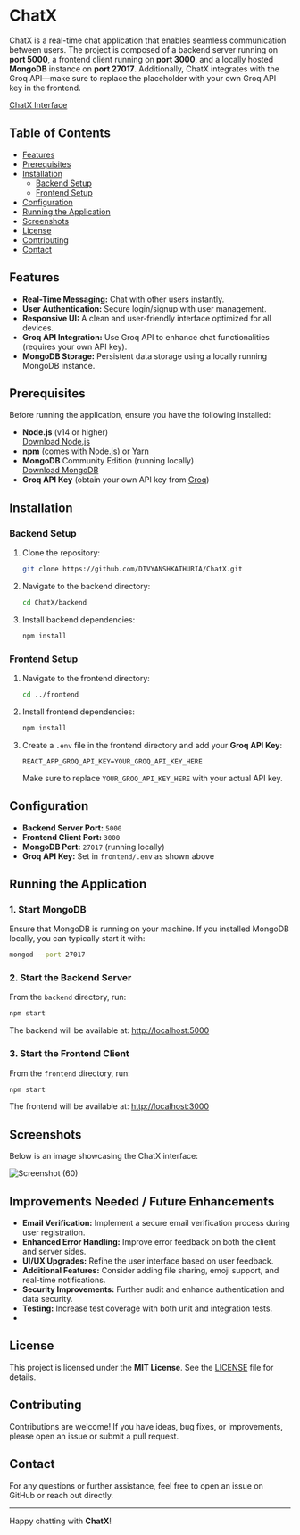 # ChatX

ChatX is a real-time chat application that enables seamless communication between users. The project is composed of a backend server running on **port 5000**, a frontend client running on **port 3000**, and a locally hosted **MongoDB** instance on **port 27017**. Additionally, ChatX integrates with the Groq API—make sure to replace the placeholder with your own Groq API key in the frontend.

[ChatX Interface](https://github.com/user-attachments/assets/572a2dea-5661-47ff-933e-e2d7adc28c0a)

## Table of Contents

- [Features](#features)
- [Prerequisites](#prerequisites)
- [Installation](#installation)
  - [Backend Setup](#backend-setup)
  - [Frontend Setup](#frontend-setup)
- [Configuration](#configuration)
- [Running the Application](#running-the-application)
- [Screenshots](#screenshots)
- [License](#license)
- [Contributing](#contributing)
- [Contact](#contact)

## Features

- **Real-Time Messaging:** Chat with other users instantly.
- **User Authentication:** Secure login/signup with user management.
- **Responsive UI:** A clean and user-friendly interface optimized for all devices.
- **Groq API Integration:** Use Groq API to enhance chat functionalities (requires your own API key).
- **MongoDB Storage:** Persistent data storage using a locally running MongoDB instance.

## Prerequisites

Before running the application, ensure you have the following installed:

- **Node.js** (v14 or higher)  
  [Download Node.js](https://nodejs.org/)
- **npm** (comes with Node.js) or [Yarn](https://yarnpkg.com/)
- **MongoDB** Community Edition (running locally)  
  [Download MongoDB](https://www.mongodb.com/try/download/community)
- **Groq API Key** (obtain your own API key from [Groq](https://groq.com/))

## Installation

### Backend Setup

1. Clone the repository:

   ```bash
   git clone https://github.com/DIVYANSHKATHURIA/ChatX.git
   ```

2. Navigate to the backend directory:

   ```bash
   cd ChatX/backend
   ```

3. Install backend dependencies:

   ```bash
   npm install
   ```

### Frontend Setup

1. Navigate to the frontend directory:

   ```bash
   cd ../frontend
   ```

2. Install frontend dependencies:

   ```bash
   npm install
   ```

3. Create a `.env` file in the frontend directory and add your **Groq API Key**:

   ```env
   REACT_APP_GROQ_API_KEY=YOUR_GROQ_API_KEY_HERE
   ```

   Make sure to replace `YOUR_GROQ_API_KEY_HERE` with your actual API key.

## Configuration

- **Backend Server Port:** `5000`
- **Frontend Client Port:** `3000`
- **MongoDB Port:** `27017` (running locally)
- **Groq API Key:** Set in `frontend/.env` as shown above

## Running the Application

### 1. Start MongoDB

Ensure that MongoDB is running on your machine. If you installed MongoDB locally, you can typically start it with:

```bash
mongod --port 27017
```

### 2. Start the Backend Server

From the `backend` directory, run:

```bash
npm start
```

The backend will be available at: [http://localhost:5000](http://localhost:5000)

### 3. Start the Frontend Client

From the `frontend` directory, run:

```bash
npm start
```

The frontend will be available at: [http://localhost:3000](http://localhost:3000)

## Screenshots

Below is an image showcasing the ChatX interface:

![Screenshot (60)](https://github.com/user-attachments/assets/26583d4a-c019-4cdb-98e4-355c94dc5649)

## Improvements Needed / Future Enhancements

- **Email Verification:** Implement a secure email verification process during user registration.
- **Enhanced Error Handling:** Improve error feedback on both the client and server sides.
- **UI/UX Upgrades:** Refine the user interface based on user feedback.
- **Additional Features:** Consider adding file sharing, emoji support, and real-time notifications.
- **Security Improvements:** Further audit and enhance authentication and data security.
- **Testing:** Increase test coverage with both unit and integration tests.
- 
## License

This project is licensed under the **MIT License**. See the [LICENSE](LICENSE) file for details.

## Contributing

Contributions are welcome! If you have ideas, bug fixes, or improvements, please open an issue or submit a pull request.

## Contact

For any questions or further assistance, feel free to open an issue on GitHub or reach out directly.

---

Happy chatting with **ChatX**!
